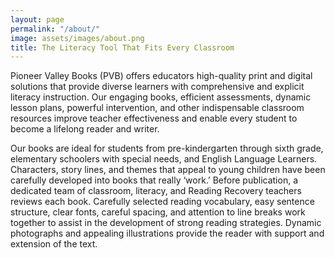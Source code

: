 ```yaml
---
layout: page
permalink: "/about/"
image: assets/images/about.png
title: The Literacy Tool That Fits Every Classroom
---
```

Pioneer Valley Books (PVB) offers educators high-quality print and digital solutions that provide diverse learners with comprehensive and explicit literacy instruction. Our engaging books, efficient assessments, dynamic lesson plans, powerful intervention, and other indispensable classroom resources improve teacher effectiveness and enable every student to become a lifelong reader and writer.

Our books are ideal for students from pre-kindergarten through sixth grade, elementary schoolers with special needs, and English Language Learners. Characters, story lines, and themes that appeal to young children have been carefully developed into books that really ‘work.’ Before publication, a dedicated team of classroom, literacy, and Reading Recovery teachers reviews each book. Carefully selected reading vocabulary, easy sentence structure, clear fonts, careful spacing, and attention to line breaks work together to assist in the development of strong reading strategies. Dynamic photographs and appealing illustrations provide the reader with support and extension of the text.

